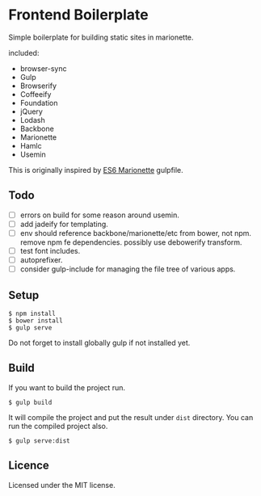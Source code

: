 # Frontend Boilerplate

Simple boilerplate for building static sites in marionette.

included:

- browser-sync
- Gulp
- Browserify
- Coffeeify
- Foundation
- jQuery
- Lodash
- Backbone
- Marionette
- Hamlc
- Usemin

This is originally inspired by [ES6 Marionette](https://github.com/abiee/es6-marionette) gulpfile.

## Todo

- [ ] errors on build for some reason around usemin.
- [ ] add jadeify for templating.
- [ ] env should reference backbone/marionette/etc from bower, not npm. remove npm fe dependencies.  possibly use debowerify transform.
- [ ] test font includes.
- [ ] autoprefixer.
- [ ] consider gulp-include for managing the file tree of various apps.

## Setup

    $ npm install
    $ bower install
    $ gulp serve

Do not forget to install globally gulp if not installed yet.

## Build

If you want to build the project run.

    $ gulp build

It will compile the project and put the result under `dist` directory. You can run the compiled project also.

    $ gulp serve:dist

## Licence

Licensed under the MIT license.
